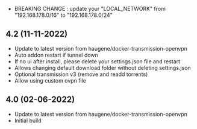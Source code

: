 - BREAKING CHANGE : update your "LOCAL_NETWORK" from "192.168.178.0/16" to "192.168.178.0/24"

## 4.2 (11-11-2022)
- Update to latest version from haugene/docker-transmission-openvpn
- Auto addon restart if tunnel down
- If no ui after install, please delete your settings.json file and restart
- Allows changing default download folder without deleting settings.json
- Optional transmission v3 (remove and readd torrents)
- Allow using custom ovpn file

## 4.0 (02-06-2022)
- Update to latest version from haugene/docker-transmission-openvpn
- Initial build
